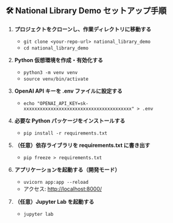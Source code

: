 ## 🛠 National Library Demo セットアップ手順

1. **プロジェクトをクローンし、作業ディレクトリに移動する**
   - `git clone <your-repo-url> national_library_demo`
   - `cd national_library_demo`

2. **Python 仮想環境を作成・有効化する**
   - `python3 -m venv venv`
   - `source venv/bin/activate`

3. **OpenAI API キーを .env ファイルに設定する**
   - `echo "OPENAI_API_KEY=sk-xxxxxxxxxxxxxxxxxxxxxxxxxxxxxxxxxxxxxxxx" > .env`

4. **必要な Python パッケージをインストールする**
   - `pip install -r requirements.txt`

5. **（任意）依存ライブラリを requirements.txt に書き出す**
   - `pip freeze > requirements.txt`

6. **アプリケーションを起動する（開発モード）**
   - `uvicorn app:app --reload`
   - アクセス: [http://localhost:8000/](http://localhost:8000/)

7. **（任意）Jupyter Lab を起動する**
   - `jupyter lab`
